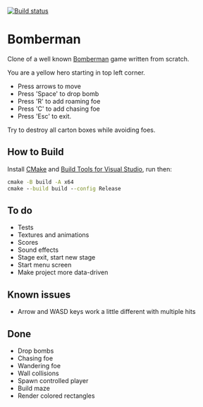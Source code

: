 [![Build status](https://ci.appveyor.com/api/projects/status/github/apanchenko/bomberman?svg=true)](https://ci.appveyor.com/project/apanchenko/bomberman/branch/master)

# Bomberman

Clone of a well known [Bomberman](https://m.youtube.com/watch?v=3smytj9Bu_E) game written from scratch.

You are a yellow hero starting in top left corner.

- Press arrows to move
- Press 'Space' to drop bomb
- Press 'R' to add roaming foe
- Press 'C' to add chasing foe
- Press 'Esc' to exit.

Try to destroy all carton boxes while avoiding foes.

## How to Build

Install [CMake](https://cmake.org) and [Build Tools for Visual Studio](https://visualstudio.microsoft.com/downloads/), run then:

```bat
cmake -B build -A x64
cmake --build build --config Release
```

## To do

- Tests
- Textures and animations
- Scores
- Sound effects
- Stage exit, start new stage
- Start menu screen
- Make project more data-driven

## Known issues

- Arrow and WASD keys work a little different with multiple hits

## Done

- Drop bombs
- Chasing foe
- Wandering foe
- Wall collisions
- Spawn controlled player
- Build maze
- Render colored rectangles
